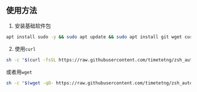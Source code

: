 ## 使用方法
1. 安装基础软件包
```sh
apt install sudo -y && sudo apt update && sudo apt install git wget curl nano vi screen -y
```
2. 使用`curl`
```sh
sh -c "$(curl -fsSL https://raw.githubusercontent.com/timetetng/zsh_auto_install/main/zsh_install.sh)"
```
或者用`wget`
```sh
sh -c "$(wget -qO- https://raw.githubusercontent.com/timetetng/zsh_auto_install/main/zsh_install.sh)"
```
